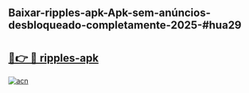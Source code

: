 ## Baixar-ripples-apk-Apk-sem-anúncios-desbloqueado-completamente-2025-#hua29

# <h2><a href="https://ainizakaria.my?title=ripples-apk&ref=22M">🔗👉 🔴 ripples-apk</a></h2>

[![acn](https://github.com/user-attachments/assets/0f9c940e-d8b0-45ae-aac7-cd30a18b3e1c)](https://ainizakaria.my?title=ripples-apk&ref=22M)


